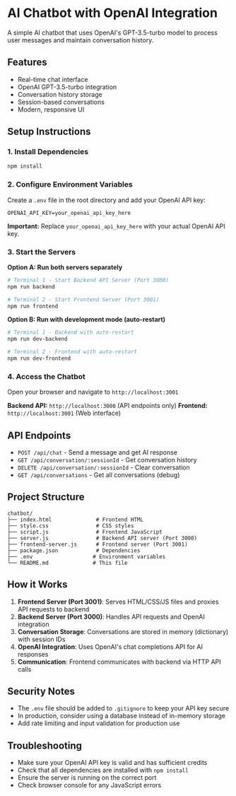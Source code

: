 # AI Chatbot with OpenAI Integration

A simple AI chatbot that uses OpenAI's GPT-3.5-turbo model to process user messages and maintain conversation history.

## Features

- Real-time chat interface
- OpenAI GPT-3.5-turbo integration
- Conversation history storage
- Session-based conversations
- Modern, responsive UI

## Setup Instructions

### 1. Install Dependencies

```bash
npm install
```

### 2. Configure Environment Variables

Create a `.env` file in the root directory and add your OpenAI API key:

```
OPENAI_API_KEY=your_openai_api_key_here
```

**Important:** Replace `your_openai_api_key_here` with your actual OpenAI API key.

### 3. Start the Servers

**Option A: Run both servers separately**
```bash
# Terminal 1 - Start Backend API Server (Port 3000)
npm run backend

# Terminal 2 - Start Frontend Server (Port 3001)
npm run frontend
```

**Option B: Run with development mode (auto-restart)**
```bash
# Terminal 1 - Backend with auto-restart
npm run dev-backend

# Terminal 2 - Frontend with auto-restart  
npm run dev-frontend
```

### 4. Access the Chatbot

Open your browser and navigate to `http://localhost:3001`

**Backend API:** `http://localhost:3000` (API endpoints only)
**Frontend:** `http://localhost:3001` (Web interface)

## API Endpoints

- `POST /api/chat` - Send a message and get AI response
- `GET /api/conversation/:sessionId` - Get conversation history
- `DELETE /api/conversation/:sessionId` - Clear conversation
- `GET /api/conversations` - Get all conversations (debug)

## Project Structure

```
chatbot/
├── index.html              # Frontend HTML
├── style.css               # CSS styles
├── script.js               # Frontend JavaScript
├── server.js               # Backend API server (Port 3000)
├── frontend-server.js      # Frontend server (Port 3001)
├── package.json            # Dependencies
├── .env                   # Environment variables
└── README.md              # This file
```

## How it Works

1. **Frontend Server (Port 3001)**: Serves HTML/CSS/JS files and proxies API requests to backend
2. **Backend Server (Port 3000)**: Handles API requests and OpenAI integration
3. **Conversation Storage**: Conversations are stored in memory (dictionary) with session IDs
4. **OpenAI Integration**: Uses OpenAI's chat completions API for AI responses
5. **Communication**: Frontend communicates with backend via HTTP API calls

## Security Notes

- The `.env` file should be added to `.gitignore` to keep your API key secure
- In production, consider using a database instead of in-memory storage
- Add rate limiting and input validation for production use

## Troubleshooting

- Make sure your OpenAI API key is valid and has sufficient credits
- Check that all dependencies are installed with `npm install`
- Ensure the server is running on the correct port
- Check browser console for any JavaScript errors 